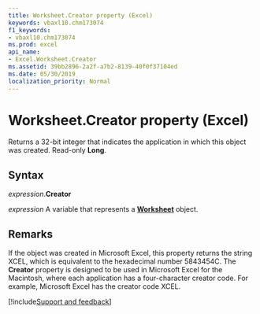 ```yaml
---
title: Worksheet.Creator property (Excel)
keywords: vbaxl10.chm173074
f1_keywords:
- vbaxl10.chm173074
ms.prod: excel
api_name:
- Excel.Worksheet.Creator
ms.assetid: 39bb2896-2a2f-a7b2-8139-40f0f37104ed
ms.date: 05/30/2019
localization_priority: Normal
---
```



# Worksheet.Creator property (Excel)

Returns a 32-bit integer that indicates the application in which this object was created. Read-only **Long**.


## Syntax

_expression_.**Creator**

_expression_ A variable that represents a **[Worksheet](Excel.Worksheet.md)** object.


## Remarks

If the object was created in Microsoft Excel, this property returns the string XCEL, which is equivalent to the hexadecimal number 5843454C. The **Creator** property is designed to be used in Microsoft Excel for the Macintosh, where each application has a four-character creator code. For example, Microsoft Excel has the creator code XCEL.




[!include[Support and feedback](~/includes/feedback-boilerplate.md)]